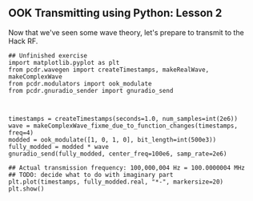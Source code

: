 ## OOK Transmitting using Python: Lesson 2

Now that we've seen some wave theory, let's prepare to transmit to the Hack RF.

```python3
## Unfinished exercise
import matplotlib.pyplot as plt
from pcdr.wavegen import createTimestamps, makeRealWave, makeComplexWave
from pcdr.modulators import ook_modulate
from pcdr.gnuradio_sender import gnuradio_send



timestamps = createTimestamps(seconds=1.0, num_samples=int(2e6))
wave = makeComplexWave_fixme_due_to_function_changes(timestamps, freq=4)
modded = ook_modulate([1, 0, 1, 0], bit_length=int(500e3))
fully_modded = modded * wave
gnuradio_send(fully_modded, center_freq=100e6, samp_rate=2e6)

## Actual transmission frequency: 100,000,004 Hz = 100.0000004 MHz
## TODO: decide what to do with imaginary part
plt.plot(timestamps, fully_modded.real, "*-", markersize=20)
plt.show()
```

